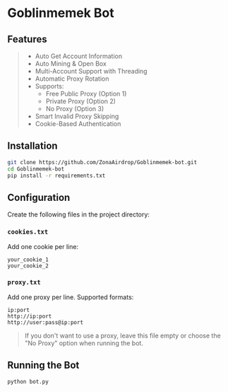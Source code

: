 # Goblinmemek Bot

## Features

> - Auto Get Account Information  
> - Auto Mining & Open Box  
> - Multi-Account Support with Threading  
> - Automatic Proxy Rotation  
> - Supports:
>   - Free Public Proxy (Option 1)  
>   - Private Proxy (Option 2)  
>   - No Proxy (Option 3)  
> - Smart Invalid Proxy Skipping  
> - Cookie-Based Authentication  

## Installation

```bash
git clone https://github.com/ZonaAirdrop/Goblinmemek-bot.git
cd Goblinmemek-bot
pip install -r requirements.txt
```

## Configuration

Create the following files in the project directory:

### `cookies.txt`

Add one cookie per line:

```
your_cookie_1
your_cookie_2
```

### `proxy.txt`

Add one proxy per line. Supported formats:

```
ip:port
http://ip:port
http://user:pass@ip:port
```

> If you don't want to use a proxy, leave this file empty or choose the "No Proxy" option when running the bot.

## Running the Bot

```bash
python bot.py
```
